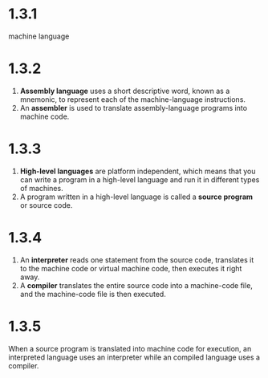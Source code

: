 # 1.3.1

machine language

# 1.3.2

1. **Assembly language** uses a short descriptive word, known as a mnemonic, to represent each of the
   machine-language instructions.
2. An **assembler** is used to translate assembly-language programs into machine code.

# 1.3.3

1. **High-level languages** are platform independent, which means that you can write a program in a
   high-level language and run it in different types of machines.
2. A program written in a high-level language is called a **source program** or source code.

# 1.3.4

1. An **interpreter** reads one statement from the source code, translates it to the machine
   code or virtual machine code, then executes it right away.
2. A **compiler** translates the entire source code into a machine-code file, and the
   machine-code file is then executed.

# 1.3.5

When a source program is translated into machine code for execution, an interpreted language uses an interpreter while an compiled language uses a compiler.


